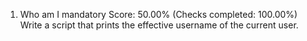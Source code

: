 1. Who am I
mandatory
Score: 50.00% (Checks completed: 100.00%)
Write a script that prints the effective username of the current user.
